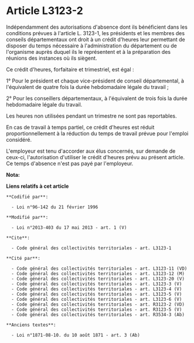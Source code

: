 # Article L3123-2

Indépendamment des autorisations d'absence dont ils bénéficient dans les conditions prévues à l'article L. 3123-1, les
présidents et les membres des conseils départementaux ont droit à un crédit d'heures leur permettant de disposer du temps
nécessaire à l'administration du département ou de l'organisme auprès duquel ils le représentent et à la préparation des
réunions des instances où ils siègent. 

Ce crédit d'heures, forfaitaire et trimestriel, est égal : 

1° Pour le président et chaque vice-président de conseil départemental, à l'équivalent de quatre fois la durée hebdomadaire
légale du travail ; 

2° Pour les conseillers départementaux, à l'équivalent de trois fois la durée hebdomadaire légale du travail. 

Les heures non utilisées pendant un trimestre ne sont pas reportables. 

En cas de travail à temps partiel, ce crédit d'heures est réduit proportionnellement à la réduction du temps de travail
prévue pour l'emploi considéré. 

L'employeur est tenu d'accorder aux élus concernés, sur demande de ceux-ci, l'autorisation d'utiliser le crédit d'heures
prévu au présent article. Ce temps d'absence n'est pas payé par l'employeur.

**Nota:**



**Liens relatifs à cet article**

	**Codifié par**:

	  - Loi n°96-142 du 21 février 1996

	**Modifié par**:

	  - Loi n°2013-403 du 17 mai 2013 - art. 1 (V)

	**Cite**:

	  - Code général des collectivités territoriales - art. L3123-1

	**Cité par**:

	  - Code général des collectivités territoriales - art. L3123-11 (VD)
	  - Code général des collectivités territoriales - art. L3123-12 (M)
	  - Code général des collectivités territoriales - art. L3123-20 (V)
	  - Code général des collectivités territoriales - art. L3123-3 (V)
	  - Code général des collectivités territoriales - art. L3123-4 (V)
	  - Code général des collectivités territoriales - art. L3123-5 (V)
	  - Code général des collectivités territoriales - art. L3123-6 (V)
	  - Code général des collectivités territoriales - art. R3123-2 (VD)
	  - Code général des collectivités territoriales - art. R3123-5 (V)
	  - Code général des collectivités territoriales - art. R3534-3 (Ab)

	**Anciens textes**:

	  - Loi n°1871-08-10. du 10 août 1871 - art. 3 (Ab)
